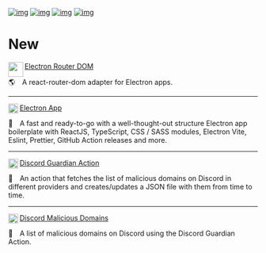 [![img](https://img.shields.io/badge/support%20me-patreon-61ffca?style=for-the-badge&labelColor=1C1E26&logo=patreon)](https://www.patreon.com/daltonmenezes)
[![img](https://img.shields.io/badge/join-electron%20brazil-61ffca?style=for-the-badge&labelColor=1C1E26&logo=discord)](https://discord.gg/wuTV99WVva)
[![img](https://img.shields.io/badge/follow-instagram-61ffca?style=for-the-badge&labelColor=1C1E26&logo=instagram)](https://www.instagram.com/dalton.menezes/)
[![img](https://img.shields.io/badge/connect-linkedin-61ffca?style=for-the-badge&labelColor=1C1E26&logo=linkedin)](https://www.linkedin.com/in/daltonmenezes)

# New

<img src="https://raw.githubusercontent.com/daltonmenezes/electron-router-dom/main/docs/images/undraw_the_world_is_mine_re_j5cr.svg" width="30" align="left" />[Electron Router DOM](https://github.com/daltonmenezes/electron-router-dom)

🌎 A react-router-dom adapter for Electron apps.

<hr/>

<img src="https://github.com/daltonmenezes/electron-app/raw/main/docs/images/bullet.svg" width="20" align="left" />[Electron App](https://github.com/daltonmenezes/electron-app)

💅 A fast and ready-to-go with a well-thought-out structure Electron app boilerplate with ReactJS, TypeScript, CSS / SASS modules, Electron Vite, Eslint, Prettier, GitHub Action releases and more.

<hr/>

<img src="https://github.com/daltonmenezes/discord-guardian-action/raw/main/logo.svg" width="20" align="left" />[Discord Guardian Action](https://github.com/daltonmenezes/discord-guardian-action)

🤖 An action that fetches the list of malicious domains on Discord in<br/>different providers and creates/updates a JSON file with them from time to time.

<hr/>

<img src="https://github.com/daltonmenezes/discord-guardian-action/raw/main/logo.svg" width="20" align="left" />[Discord Malicious Domains](https://github.com/daltonmenezes/discord-malicious-domains)

🤖 A list of malicious domains on Discord using the Discord Guardian Action.
